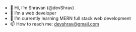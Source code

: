 - 👋 Hi, I’m Shravan (@devShrav)
- 👀 I’m a web developer
- 🌱 I’m currently learning MERN full stack web development
- 📫 How to reach me: devshrav@gmail.com

<!---
devShrav/devShrav is a ✨ special ✨ repository because its `README.md` (this file) appears on your GitHub profile.
You can click the Preview link to take a look at your changes.
--->
